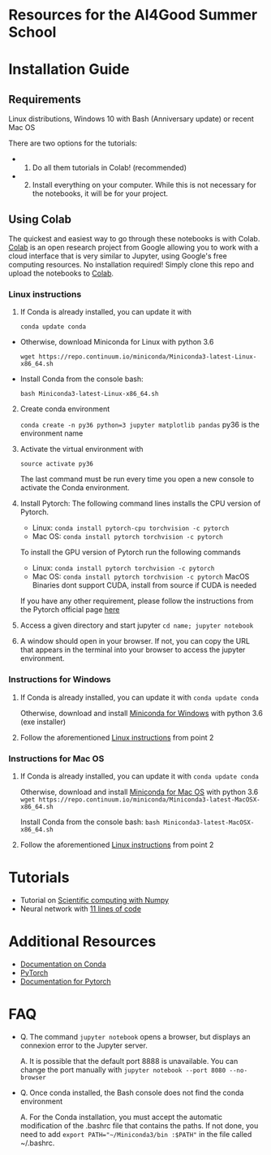 # Resources for the AI4Good Summer School #

Installation Guide
===================

## Requirements ##
Linux distributions, Windows 10 with Bash (Anniversary update) or recent Mac OS

There are two options for the tutorials:
- 1. Do all them tutorials in Colab! (recommended)
- 2. Install everything on your computer. While this is not necessary for the notebooks, it will be for your project.

## Using Colab ##
The quickest and easiest way to go through these notebooks is with Colab.
[Colab](https://colab.research.google.com/) is an open research project from Google allowing you to work with a cloud interface that is very similar to Jupyter, using Google's free computing resources.
No installation required! Simply clone this repo and upload the notebooks to [Colab](https://colab.research.google.com/).

### Linux instructions ###

1. If Conda is already installed, you can update it with

    `conda update conda`

* Otherwise, download Miniconda for Linux with python 3.6

  `wget https://repo.continuum.io/miniconda/Miniconda3-latest-Linux-x86_64.sh`

* Install Conda from the console bash:

  `bash Miniconda3-latest-Linux-x86_64.sh`


2. Create conda environment

    `conda create -n py36 python=3 jupyter matplotlib pandas`
    py36 is the environment name

3. Activate the virtual environment with

    `source activate py36`

    The last command must be run every time you open a new console to activate the Conda environment.

4. Install Pytorch:
  The following command lines installs the CPU version of Pytorch.

    - Linux:  `conda install pytorch-cpu torchvision -c pytorch`
    - Mac OS: `conda install pytorch torchvision -c pytorch`

    To install the GPU version of Pytorch run the following commands

    - Linux:  `conda install pytorch torchvision -c pytorch`
    - Mac OS: `conda install pytorch torchvision -c pytorch`
      MacOS Binaries dont support CUDA, install from source if CUDA is needed

    If you have any other requirement, please follow the instructions from the Pytorch official page [here](https://pytorch.org/)


5. Access a given directory and start jupyter
    `cd name; jupyter notebook`


6. A window should open in your browser. If not,  you can copy the URL that appears in the terminal into your browser to access the jupyter environment.

### Instructions for Windows ###

1. If Conda is already installed, you can update it with
    `conda update conda`

    Otherwise, download and install [Miniconda for Windows](https://conda.io/miniconda.html) with python 3.6  (exe installer)

2. Follow the aforementioned [Linux instructions](https://github.com/ai4socialgood/resources/blob/master/README.md#linux-instructions) from point 2


### Instructions for Mac OS ###

1. If Conda is already installed, you can update it with
  `conda update conda`

    Otherwise, download and install  [Miniconda for Mac OS](https://conda.io/miniconda.html) with python 3.6
    `wget https://repo.continuum.io/miniconda/Miniconda3-latest-MacOSX-x86_64.sh`

    Install Conda from the console bash:
    `bash Miniconda3-latest-MacOSX-x86_64.sh`

2. Follow the aforementioned [Linux instructions](https://github.com/ai4socialgood/resources/blob/master/README.md#linux-instructions) from point 2


Tutorials
===================
- Tutorial on [Scientific computing with Numpy](http://cs231n.github.io/python-numpy-tutorial/)
- Neural network with [11 lines of code](https://iamtrask.github.io/2015/07/12/basic-python-network/)


Additional Resources
===================
- [Documentation on Conda](https://conda.io/docs/index.html)
- [PyTorch](https://pytorch.org/)
- [Documentation for Pytorch](https://pytorch.org/docs/stable/index.html)


FAQ
===================

* Q. The command `jupyter notebook` opens a browser, but displays an connexion error to the  Jupyter server.

  A. It is possible that the default port 8888 is unavailable. You can change the port manually with `jupyter notebook --port 8080 --no-browser`


* Q. Once conda installed, the Bash console does not find the conda environment

  A. For the Conda installation, you must accept the automatic modification of the .bashrc file that contains the paths. If not done, you need to add `export PATH="~/Miniconda3/bin :$PATH"` in the file called ~/.bashrc.

